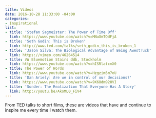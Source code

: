 ```yaml
---
title: Videos
date: 2016-10-28 11:33:00 -04:00
categories:
- Inspirational
list:
- title: 'Stefan Sagmeister: The Power of Time Off'
  link: https://www.youtube.com/watch?v=MNuOmTQdFjA
- title: 'Seth Godin: This is Broken'
  link: http://www.ted.com/talks/seth_godin_this_is_broken_1
- title: 'Jason Silva: The Biological Advantage of Being Awestruck'
  link: https://vimeo.com/46264514
- title: VW Bluemotion Stairs ddb, Stockholm
  link: https://www.youtube.com/watch?v=hISRlatcmX0
- title: The Power of Words
  link: https://www.youtube.com/watch?v=Hzgzim5m7oU
- title: 'Dan Ariely: Are we in control of our decisions?'
  link: https://www.youtube.com/watch?v=9X68dm92HVI
- title: 'Sonder: The Realization That Everyone Has A Story'
  link: http://youtu.be/AkoML0_FiV4
---
```


From TED talks to short films, these are videos that have and continue to inspire me every time I watch them.